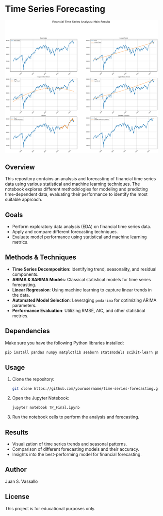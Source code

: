 # Time Series Forecasting

![Preview of Results](result.png)

## Overview

This repository contains an analysis and forecasting of financial time series data using various statistical and machine learning techniques. The notebook explores different methodologies for modeling and predicting time-dependent data, evaluating their performance to identify the most suitable approach.

## Goals

- Perform exploratory data analysis (EDA) on financial time series data.
- Apply and compare different forecasting techniques.
- Evaluate model performance using statistical and machine learning metrics.

## Methods & Techniques

- **Time Series Decomposition**: Identifying trend, seasonality, and residual components.
- **ARIMA & SARIMA Models**: Classical statistical models for time series forecasting.
- **Linear Regression**: Using machine learning to capture linear trends in the data.
- **Automated Model Selection**: Leveraging `pmdarima` for optimizing ARIMA parameters.
- **Performance Evaluation**: Utilizing RMSE, AIC, and other statistical metrics.

## Dependencies

Make sure you have the following Python libraries installed:

```bash
pip install pandas numpy matplotlib seaborn statsmodels scikit-learn pmdarima
```

## Usage

1. Clone the repository:
   ```bash
   git clone https://github.com/yourusername/time-series-forecasting.git
   ```
2. Open the Jupyter Notebook:
   ```bash
   jupyter notebook TP_Final.ipynb
   ```
3. Run the notebook cells to perform the analysis and forecasting.

## Results

- Visualization of time series trends and seasonal patterns.
- Comparison of different forecasting models and their accuracy.
- Insights into the best-performing model for financial forecasting.

## Author

Juan S. Vassallo

## License

This project is for educational purposes only.
